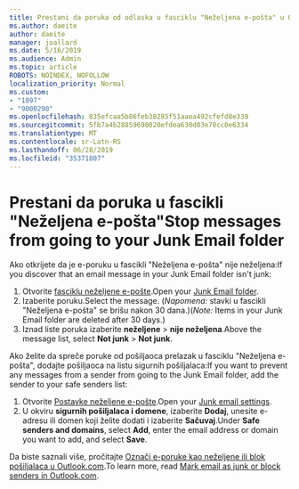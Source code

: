 ```yaml
---
title: Prestani da poruka od odlaska u fasciklu "Neželjena e-pošta" u Outlook.com
ms.author: daeite
author: daeite
manager: joallard
ms.date: 5/16/2019
ms.audience: Admin
ms.topic: article
ROBOTS: NOINDEX, NOFOLLOW
localization_priority: Normal
ms.custom:
- "1897"
- "9000290"
ms.openlocfilehash: 835efcaa5b86feb38285f51aaea492cfefd8e339
ms.sourcegitcommit: 5fb7a4b28859690020efdea630d03e70cc0e6334
ms.translationtype: MT
ms.contentlocale: sr-Latn-RS
ms.lasthandoff: 06/28/2019
ms.locfileid: "35371807"
---
```

# <a name="stop-messages-from-going-to-your-junk-email-folder"></a><span data-ttu-id="b8638-102">Prestani da poruka u fascikli "Neželjena e-pošta"</span><span class="sxs-lookup"><span data-stu-id="b8638-102">Stop messages from going to your Junk Email folder</span></span>

<span data-ttu-id="b8638-103">Ako otkrijete da je e-poruku u fascikli "Neželjena e-pošta" nije neželjena:</span><span class="sxs-lookup"><span data-stu-id="b8638-103">If you discover that an email message in your Junk Email folder isn't junk:</span></span>

1. <span data-ttu-id="b8638-104">Otvorite [fasciklu neželjene e-pošte](https://outlook.live.com/mail/junkemail).</span><span class="sxs-lookup"><span data-stu-id="b8638-104">Open your [Junk Email folder](https://outlook.live.com/mail/junkemail).</span></span>
1. <span data-ttu-id="b8638-105">Izaberite poruku.</span><span class="sxs-lookup"><span data-stu-id="b8638-105">Select the message.</span></span> <span data-ttu-id="b8638-106">(*Napomena:* stavki u fascikli "Neželjena e-pošta" se brišu nakon 30 dana.)</span><span class="sxs-lookup"><span data-stu-id="b8638-106">(*Note:* Items in your Junk Email folder are deleted after 30 days.)</span></span>
1. <span data-ttu-id="b8638-107">Iznad liste poruka izaberite **neželjene** > **nije neželjena**.</span><span class="sxs-lookup"><span data-stu-id="b8638-107">Above the message list, select **Not junk** > **Not junk**.</span></span>

<span data-ttu-id="b8638-108">Ako želite da spreče poruke od pošiljaoca prelazak u fasciklu "Neželjena e-pošta", dodajte pošiljaoca na listu sigurnih pošiljalaca:</span><span class="sxs-lookup"><span data-stu-id="b8638-108">If you want to prevent any messages from a sender from going to the Junk Email folder, add the sender to your safe senders list:</span></span>

1. <span data-ttu-id="b8638-109">Otvorite [Postavke neželjene e-pošte](https://go.microsoft.com/fwlink/?linkid=2035804).</span><span class="sxs-lookup"><span data-stu-id="b8638-109">Open your [Junk email settings](https://go.microsoft.com/fwlink/?linkid=2035804).</span></span>
1. <span data-ttu-id="b8638-110">U okviru **sigurnih pošiljalaca i domene**, izaberite **Dodaj**, unesite e-adresu ili domen koji želite dodati i izaberite **Sačuvaj**.</span><span class="sxs-lookup"><span data-stu-id="b8638-110">Under **Safe senders and domains**, select **Add**, enter the email address or domain you want to add, and select **Save**.</span></span>

<span data-ttu-id="b8638-111">Da biste saznali više, pročitajte [Označi e-poruke kao neželjene ili blok pošiljalaca u Outlook.com](https://support.office.com/article/a3ece97b-82f8-4a5e-9ac3-e92fa6427ae4).</span><span class="sxs-lookup"><span data-stu-id="b8638-111">To learn more, read [Mark email as junk or block senders in Outlook.com](https://support.office.com/article/a3ece97b-82f8-4a5e-9ac3-e92fa6427ae4).</span></span>
